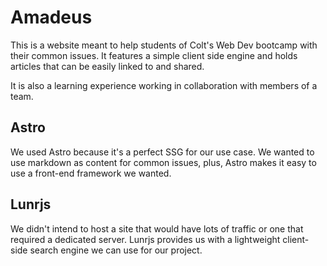 # Amadeus
This is a website meant to help students of Colt's Web Dev bootcamp with their common issues. It features a simple client side engine and holds articles that can be easily linked to and shared.

It is also a learning experience working in collaboration with members of a team.

## Astro
We used Astro because it's a perfect SSG for our use case. We wanted to use markdown as content for common issues, plus, Astro makes it easy to use a front-end framework we wanted.

## Lunrjs
We didn't intend to host a site that would have lots of traffic or one that required a dedicated server. Lunrjs provides us with a lightweight client-side search engine we can use for our project.
